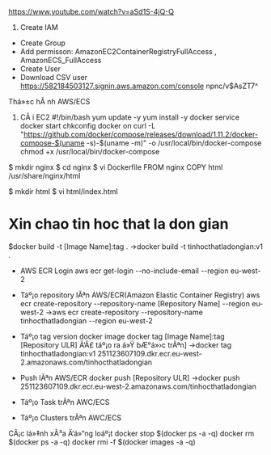 https://www.youtube.com/watch?v=aSd1S-4jQ-Q

1. Create IAM
- Create Group
- Add permisson: AmazonEC2ContainerRegistryFullAccess , AmazonECS_FullAccess
- Create User
- Download CSV user
https://582184503127.signin.aws.amazon.com/console
npnc/v$AsZT7^



Thá»±c hÃ nh AWS/ECS

1. CÃ i EC2
#!/bin/bash
yum update -y
yum install -y docker
service docker start
chkconfig docker on
curl -L "https://github.com/docker/compose/releases/download/1.11.2/docker-compose-$(uname -s)-$(uname -m)" -o /usr/local/bin/docker-compose
chmod +x /usr/local/bin/docker-compose


$ mkdir nginx
$ cd nginx
$ vi Dockerfile
FROM nginx
COPY html /usr/share/nginx/html


$ mkdir html
$ vi html/index.html
<html>
<head><title>Tin hoc that la don gian</title></head>
<body><h1>Xin chao tin hoc that la don gian</h1></body>
</html>


$docker build -t [Image Name]:tag .
	->docker build -t tinhocthatladongian:v1 .

- AWS ECR Login
aws ecr get-login --no-include-email --region eu-west-2


- Táº¡o repository lÃªn AWS/ECR(Amazon Elastic Container Registry)
aws ecr create-repository --repository-name [Repository Name] --region eu-west-2
->aws ecr create-repository --repository-name tinhocthatladongian --region eu-west-2


- Táº¡o tag version docker image
docker tag [Image Name]:tag [Repository ULR] Ä‘Ã£ táº¡o ra á»Ÿ bÆ°á»›c trÃªn]
->docker tag tinhocthatladongian:v1 251123607109.dkr.ecr.eu-west-2.amazonaws.com/tinhocthatladongian

- Push lÃªn AWS/ECR
docker push [Repository ULR]
->docker push 251123607109.dkr.ecr.eu-west-2.amazonaws.com/tinhocthatladongian

- Táº¡o Task trÃªn AWC/ECS
- Táº¡o Clusters trÃªn AWC/ECS







CÃ¡c lá»‡nh xÃ³a Ä‘á»“ng loáº¡t
docker stop $(docker ps -a -q)
docker rm $(docker ps -a -q)
docker rmi -f $(docker images -a -q)
